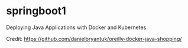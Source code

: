 # springboot1

Deploying Java Applications with Docker and Kubernetes

Credit: https://github.com/danielbryantuk/oreilly-docker-java-shopping/
